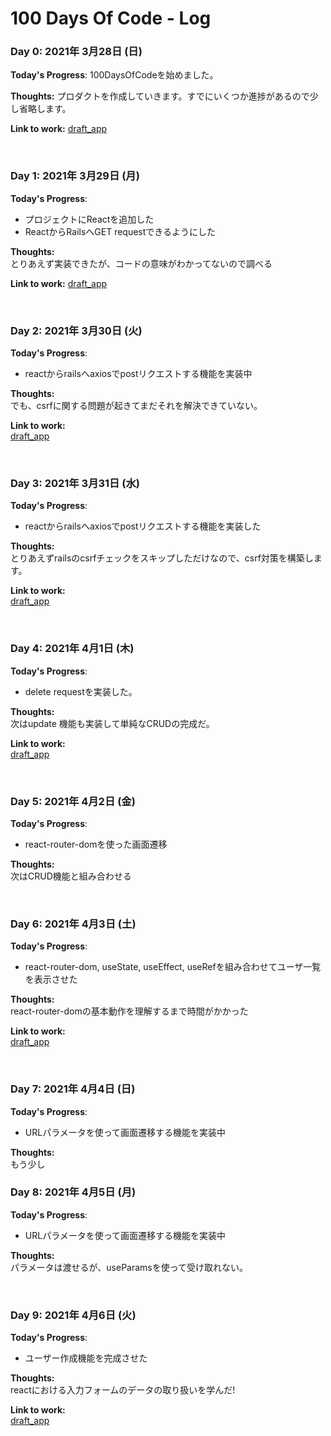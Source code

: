 # 100 Days Of Code - Log

### Day 0: 2021年 3月28日 (日)

**Today's Progress**: 100DaysOfCodeを始めました。

**Thoughts:** プロダクトを作成していきます。すでにいくつか進捗があるので少し省略します。

**Link to work:** [draft_app](https://github.com/cordelia-sixth/draft_app)

<br/>

### Day 1: 2021年 3月29日 (月)

**Today's Progress**:
- プロジェクトにReactを追加した
- ReactからRailsへGET requestできるようにした

**Thoughts:**
<br>
とりあえず実装できたが、コードの意味がわかってないので調べる

**Link to work:** [draft_app](https://github.com/cordelia-sixth/draft_app/tree/add_axios)

<br/>

### Day 2: 2021年 3月30日 (火)

**Today's Progress**:
- reactからrailsへaxiosでpostリクエストする機能を実装中

**Thoughts:**
<br>
でも、csrfに関する問題が起きてまだそれを解決できていない。

**Link to work:**
<br/>
[draft_app](https://github.com/cordelia-sixth/draft_app/tree/add_axios)

<br/>

### Day 3: 2021年 3月31日 (水)

**Today's Progress**:
- reactからrailsへaxiosでpostリクエストする機能を実装した

**Thoughts:**
<br>
とりあえずrailsのcsrfチェックをスキップしただけなので、csrf対策を構築します。

**Link to work:**
<br/>
[draft_app](https://github.com/cordelia-sixth/draft_app/tree/add_axios)

<br/>

### Day 4: 2021年 4月1日 (木)

**Today's Progress**:
- delete requestを実装した。

**Thoughts:**
<br>
次はupdate 機能も実装して単純なCRUDの完成だ。

**Link to work:**
<br/>
[draft_app](https://github.com/cordelia-sixth/draft_app/tree/add_axios)

<br/>

### Day 5: 2021年 4月2日 (金)

**Today's Progress**:
- react-router-domを使った画面遷移

**Thoughts:**
<br>
次はCRUD機能と組み合わせる

<br/>

### Day 6: 2021年 4月3日 (土)

**Today's Progress**:
- react-router-dom, useState, useEffect, useRefを組み合わせてユーザ一覧を表示させた

**Thoughts:**
<br>
react-router-domの基本動作を理解するまで時間がかかった

**Link to work:**
<br/>
[draft_app](https://github.com/cordelia-sixth/draft_app/tree/add_axios)

<br/>

### Day 7: 2021年 4月4日 (日)

**Today's Progress**:
- URLパラメータを使って画面遷移する機能を実装中

**Thoughts:**
<br>
もう少し

### Day 8: 2021年 4月5日 (月)

**Today's Progress**:
- URLパラメータを使って画面遷移する機能を実装中

**Thoughts:**
<br>
パラメータは渡せるが、useParamsを使って受け取れない。

<br/>

### Day 9: 2021年 4月6日 (火)

**Today's Progress**:
- ユーザー作成機能を完成させた

**Thoughts:**
<br>
reactにおける入力フォームのデータの取り扱いを学んだ!

**Link to work:**
<br/>
[draft_app](https://github.com/cordelia-sixth/draft_app/tree/add_axios)

